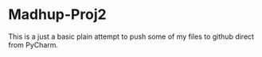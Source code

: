 # Madhup-Proj2

This is a just a basic plain attempt to push some of my files to github direct from PyCharm.
